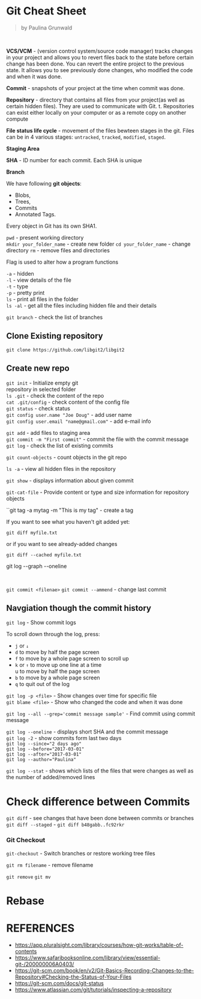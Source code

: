 # Git Cheat Sheet

> by Paulina Grunwald

<br/>

__VCS/VCM__ - (version control system/source code manager) tracks changes in your project and allows you to revert files back to the state before certain change has been done. You can revert the entire project to the previous state. It allows you to see previously done changes, who modified the code and when it was done.

__Commit__ - snapshots of your project at the time when commit was done.

__Repository__ - directory that contains all files from your project(as well as certain hidden files). They are used to communicate with Git. t. Repositories
can exist either locally on your computer or as a remote copy on another compute

__File status life cycle__ - movement of the files bewteen stages in the git. Files can be in 4 various stages: ``untracked``, ``tracked``, ``modified``, ``staged``.

__Staging Area__

__SHA__ - ID number for each commit. Each SHA is unique

__Branch__

We have following __git objects__:
- Blobs,
- Trees,
- Commits
- Annotated Tags.

Every object in Git has its own SHA1.

``pwd`` -  present working directory<br/>
``mkdir your_folder_name`` -  create new folder
``cd your_folder_name`` - change directory
``rm`` - remove files and directories

Flag is used to alter how a program functions

``-a`` - hidden<br/>
``-l`` - view details of the file<br/>
``-t`` - type<br/>
``-p`` - pretty print<br/>
``ls`` -  print all files in the folder<br/>
``ls -al`` - get all the files including hidden file and their details

``git branch`` - check the list of branches<br/>

## Clone Existing repository
``git clone https://github.com/libgit2/libgit2``

## Create new repo

``git init`` - Initialize empty git<br/> repository in selected folder<br/>
``ls .git`` - check the content of the repo<br/>
``cat .git/config`` - check content of the config file<br/>
``git status`` - check status<br/>
``git config user.name "Joe Doug"`` - add user name<br/>
``git config user.email "name@gmail.com"`` - add e-mail info<br/>

``git add`` - add files to staging area<br/>
``git commit -m "First commit"`` - commit the file with the commit message<br/>
``git log`` - check the list of existing commits<br/>

``git count-objects`` - count objects in the git repo<br/>

``ls -a`` - view all hidden files in the repository

``git show`` - displays information about given commit

``git-cat-file`` - Provide content or type and size information for repository objects

``git tag -a mytag -m "This is my tag" - create a tag

If you want to see what you haven't git added yet:

``
git diff myfile.txt
``

or if you want to see already-added changes

``
git diff --cached myfile.txt
``

git log --graph --oneline<br/>

<br/>


``git commit <filenae>``
``git commit --ammend`` - change last commit

## Navgiation though the commit history

``git log`` - Show commit logs<br/>

To scroll down through the log, press:
- ``j`` or ``↓``<br/>
- ``d`` to move by half the page screen<br/>
- ``f`` to move by a whole page screen to scroll up<br/>
- ``k`` or ``↑`` to move up one line at a time<br/>
 u to move by half the page screen<br/>
- ``b`` to move by a whole page screen<br/>
- ``q`` to quit out of the log<br/>

``git log -p <file>`` - Show changes over time for specific file<br/>
``git blame <file>`` - Show who changed the code and when it was done<br/>

``git log --all --grep='commit message sample'`` - Find commit using commit message<br/>


 ``git log --oneline`` - displays short SHA and the commit message<br/>
``git log -2`` - show commits form last two days<br/>
``git log --since="2 days ago"``<br/>
``git log --before="2017-03-01"``<br/>
``git log --after="2017-03-01"``<br/>
``git log --author="Paulina"``<br/>

``git log --stat`` - shows which lists of the files that were changes as well as the number of added/removed lines



# Check difference between Commits
``git diff`` - see changes that have been done between commits or branches
``git diff --staged`` -
``git diff b48gabb..fc92rkr``

### Git Checkout
``git-checkout`` - Switch branches or restore working tree files

``git rm filename`` - remove filename


``git remove``
``git mv``

# Rebase

# REFERENCES
- https://app.pluralsight.com/library/courses/how-git-works/table-of-contents
- https://www.safaribooksonline.com/library/view/essential-git-/200000006A0403/
- https://git-scm.com/book/en/v2/Git-Basics-Recording-Changes-to-the-Repository#Checking-the-Status-of-Your-Files
- https://git-scm.com/docs/git-status
- https://www.atlassian.com/git/tutorials/inspecting-a-repository
